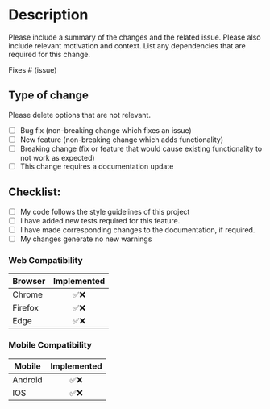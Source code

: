 # Description

Please include a summary of the changes and the related issue. Please also include relevant motivation and context. List
any dependencies that are required for this change.

Fixes # (issue)

## Type of change

Please delete options that are not relevant.

- [ ] Bug fix (non-breaking change which fixes an issue)
- [ ] New feature (non-breaking change which adds functionality)
- [ ] Breaking change (fix or feature that would cause existing functionality to not work as expected)
- [ ] This change requires a documentation update

## Checklist:

- [ ] My code follows the style guidelines of this project
- [ ] I have added new tests required for this feature.
- [ ] I have made corresponding changes to the documentation, if required.
- [ ] My changes generate no new warnings

### Web Compatibility

| Browser | Implemented |
|---------|:-----------:|
| Chrome  |     ✅❌      |
| Firefox |     ✅❌      |
| Edge    |     ✅❌      |

### Mobile Compatibility

| Mobile  | Implemented |
|---------|:-----------:|
| Android |     ✅❌      |
| IOS     |     ✅❌      |
